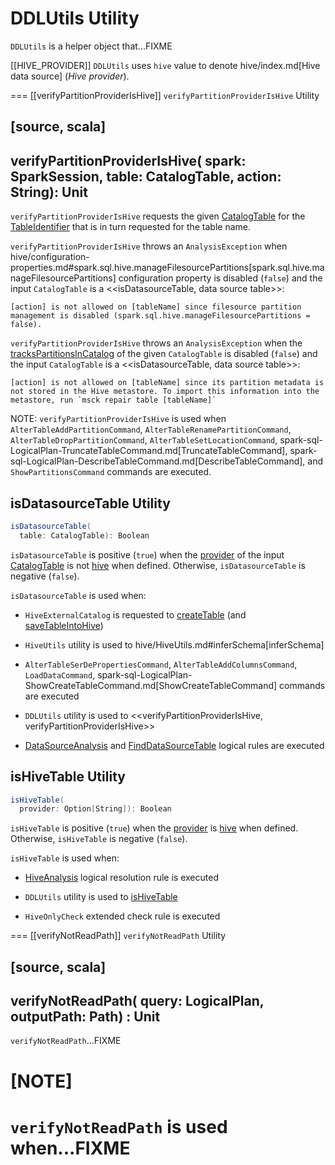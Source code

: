 # DDLUtils Utility

`DDLUtils` is a helper object that...FIXME

[[HIVE_PROVIDER]]
`DDLUtils` uses `hive` value to denote hive/index.md[Hive data source] (_Hive provider_).

=== [[verifyPartitionProviderIsHive]] `verifyPartitionProviderIsHive` Utility

[source, scala]
----
verifyPartitionProviderIsHive(
  spark: SparkSession,
  table: CatalogTable,
  action: String): Unit
----

`verifyPartitionProviderIsHive` requests the given [CatalogTable](CatalogTable.md) for the [TableIdentifier](CatalogTable.md#identifier) that is in turn requested for the table name.

`verifyPartitionProviderIsHive` throws an `AnalysisException` when hive/configuration-properties.md#spark.sql.hive.manageFilesourcePartitions[spark.sql.hive.manageFilesourcePartitions] configuration property is disabled (`false`) and the input `CatalogTable` is a <<isDatasourceTable, data source table>>:

```
[action] is not allowed on [tableName] since filesource partition management is disabled (spark.sql.hive.manageFilesourcePartitions = false).
```

`verifyPartitionProviderIsHive` throws an `AnalysisException` when the [tracksPartitionsInCatalog](CatalogTable.md#tracksPartitionsInCatalog) of the given `CatalogTable` is disabled (`false`) and the input `CatalogTable` is a <<isDatasourceTable, data source table>>:

```text
[action] is not allowed on [tableName] since its partition metadata is not stored in the Hive metastore. To import this information into the metastore, run `msck repair table [tableName]`
```

NOTE: `verifyPartitionProviderIsHive` is used when `AlterTableAddPartitionCommand`, `AlterTableRenamePartitionCommand`, `AlterTableDropPartitionCommand`, `AlterTableSetLocationCommand`, spark-sql-LogicalPlan-TruncateTableCommand.md[TruncateTableCommand], spark-sql-LogicalPlan-DescribeTableCommand.md[DescribeTableCommand], and `ShowPartitionsCommand` commands are executed.

## <span id="isDatasourceTable"> isDatasourceTable Utility

```scala
isDatasourceTable(
  table: CatalogTable): Boolean
```

`isDatasourceTable` is positive (`true`) when the [provider](CatalogTable.md#provider) of the input [CatalogTable](CatalogTable.md) is not [hive](#HIVE_PROVIDER) when defined. Otherwise, `isDatasourceTable` is negative (`false`).

`isDatasourceTable` is used when:

* `HiveExternalCatalog` is requested to [createTable](hive/HiveExternalCatalog.md#createTable) (and [saveTableIntoHive](hive/HiveExternalCatalog.md#saveTableIntoHive))

* `HiveUtils` utility is used to hive/HiveUtils.md#inferSchema[inferSchema]

* `AlterTableSerDePropertiesCommand`, `AlterTableAddColumnsCommand`, `LoadDataCommand`, spark-sql-LogicalPlan-ShowCreateTableCommand.md[ShowCreateTableCommand] commands are executed

* `DDLUtils` utility is used to <<verifyPartitionProviderIsHive, verifyPartitionProviderIsHive>>

* [DataSourceAnalysis](logical-analysis-rules/DataSourceAnalysis.md) and [FindDataSourceTable](logical-analysis-rules/FindDataSourceTable.md) logical rules are executed

## <span id="isHiveTable"> isHiveTable Utility

```scala
isHiveTable(
  provider: Option[String]): Boolean
```

`isHiveTable` is positive (`true`) when the [provider](CatalogTable.md#provider) is [hive](#HIVE_PROVIDER) when defined. Otherwise, `isHiveTable` is negative (`false`).

`isHiveTable` is used when:

* [HiveAnalysis](hive/HiveAnalysis.md) logical resolution rule is executed

* `DDLUtils` utility is used to [isHiveTable](#isHiveTable)

* `HiveOnlyCheck` extended check rule is executed

=== [[verifyNotReadPath]] `verifyNotReadPath` Utility

[source, scala]
----
verifyNotReadPath(
  query: LogicalPlan,
  outputPath: Path) : Unit
----

`verifyNotReadPath`...FIXME

[NOTE]
====
`verifyNotReadPath` is used when...FIXME
====
